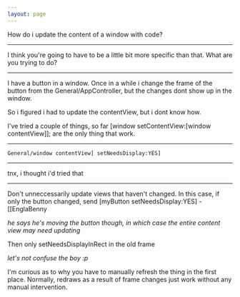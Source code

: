 ```yaml
---
layout: page
---
```




How do i update the content of a window with code?

----

I think you're going to have to be a little bit more specific than that. What are you trying to do?

----

I have a button in a window. Once in a while i change the frame of the button from the General/AppController, but the changes dont show up in the window.

So i figured i had to update the contentView, but i dont know how.

I've tried a couple of things, so far [window setContentView:[window contentView]]; are the only thing that work.

----

    General/window contentView] setNeedsDisplay:YES]

----

tnx, i thought i'd tried that

----
Don't unneccessarily update views that haven't changed. In this case, if only the button changed, send     [myButton setNeedsDisplay:YES] -[[EnglaBenny

*he says he's moving the button though, in which case the entire content view may need updating*

Then only setNeedsDisplayInRect in the old frame

*let's not confuse the boy :p*

I'm curious as to why you have to manually refresh the thing in the first place. Normally, redraws as a result of frame changes just work without any manual intervention.